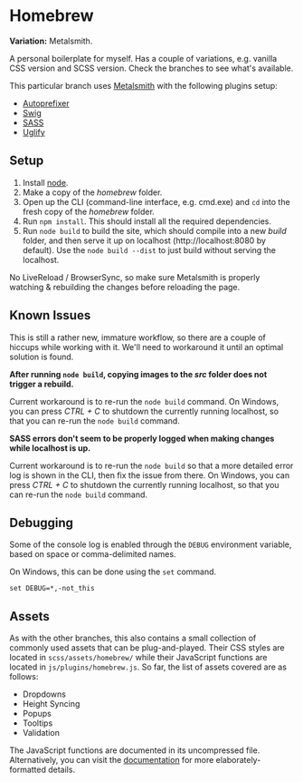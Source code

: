 # Homebrew

**Variation:** Metalsmith.

A personal boilerplate for myself. Has a couple of variations, e.g. vanilla CSS version and SCSS version. Check the branches to see what's available.

This particular branch uses [Metalsmith](http://metalsmith.io) with the following plugins setup:

- [Autoprefixer](https://github.com/postcss/autoprefixer)
- [Swig](http://paularmstrong.github.io/swig/)
- [SASS](http://sass-lang.com/)
- [Uglify](https://github.com/ksmithut/metalsmith-uglify)

## Setup

1. Install [node](http://nodejs.org).
2. Make a copy of the *homebrew* folder.
3. Open up the CLI (command-line interface, e.g. cmd.exe) and `cd` into the fresh copy of the *homebrew* folder.
4. Run `npm install`. This should install all the required dependencies.
5. Run `node build` to build the site, which should compile into a new *build* folder, and then serve it up on localhost (http://localhost:8080 by default). Use the `node build --dist` to just build without serving the localhost.

No LiveReload / BrowserSync, so make sure Metalsmith is properly watching & rebuilding the changes before reloading the page.

## Known Issues

This is still a rather new, immature workflow, so there are a couple of hiccups while working with it. We'll need to workaround it until an optimal solution is found.

**After running `node build`, copying images to the *src* folder does not trigger a rebuild.**

Current workaround is to re-run the `node build` command. On Windows, you can press *CTRL + C* to shutdown the currently running localhost, so that you can re-run the `node build` command.

**SASS errors don't seem to be properly logged when making changes while localhost is up.**

Current workaround is to re-run the `node build` so that a more detailed error log is shown in the CLI, then fix the issue from there. On Windows, you can press *CTRL + C* to shutdown the currently running localhost, so that you can re-run the `node build` command.

## Debugging

Some of the console log is enabled through the `DEBUG` environment variable, based on space or comma-delimited names.

On Windows, this can be done using the `set` command.

	set DEBUG=*,-not_this

## Assets

As with the other branches, this also contains a small collection of commonly used assets that can be plug-and-played. Their CSS styles are located in `scss/assets/homebrew/` while their JavaScript functions are located in `js/plugins/homebrew.js`. So far, the list of assets covered are as follows:

- Dropdowns
- Height Syncing
- Popups
- Tooltips
- Validation

The JavaScript functions are documented in its uncompressed file. Alternatively, you can visit the [documentation](http://hsucherng.github.io/homebrew) for more elaborately-formatted details.